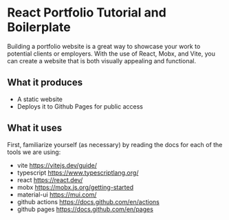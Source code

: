 # React Portfolio Tutorial and Boilerplate
Building a portfolio website is a great way to showcase your work to potential clients or employers. With the use of React, Mobx, and Vite, you can create a website that is both visually appealing and functional.

## What it produces

- A static website
- Deploys it to Github Pages for public access

## What it uses

First, familiarize yourself (as necessary) by reading the docs for each of the tools we are using:

- vite https://vitejs.dev/guide/
- typescript https://www.typescriptlang.org/
- react https://react.dev/
- mobx https://mobx.js.org/getting-started
- material-ui https://mui.com/
- github actions https://docs.github.com/en/actions
- github pages https://docs.github.com/en/pages